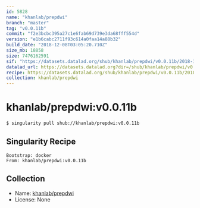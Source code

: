 ```yaml
---
id: 5828
name: "khanlab/prepdwi"
branch: "master"
tag: "v0.0.11b"
commit: "f2e3bcbc395a27c1e6fab69d739e3da68fff554d"
version: "e1b6cabc2711f93c614a0faa14a88b32"
build_date: "2018-12-08T03:05:20.710Z"
size_mb: 18858
size: 7476162591
sif: "https://datasets.datalad.org/shub/khanlab/prepdwi/v0.0.11b/2018-12-08-f2e3bcbc-e1b6cabc/e1b6cabc2711f93c614a0faa14a88b32.simg"
datalad_url: https://datasets.datalad.org?dir=/shub/khanlab/prepdwi/v0.0.11b/2018-12-08-f2e3bcbc-e1b6cabc/
recipe: https://datasets.datalad.org/shub/khanlab/prepdwi/v0.0.11b/2018-12-08-f2e3bcbc-e1b6cabc/Singularity
collection: khanlab/prepdwi
---
```


# khanlab/prepdwi:v0.0.11b

```bash
$ singularity pull shub://khanlab/prepdwi:v0.0.11b
```

## Singularity Recipe

```singularity
Bootstrap: docker
From: khanlab/prepdwi:v0.0.11b
```

## Collection

 - Name: [khanlab/prepdwi](https://github.com/khanlab/prepdwi)
 - License: None


